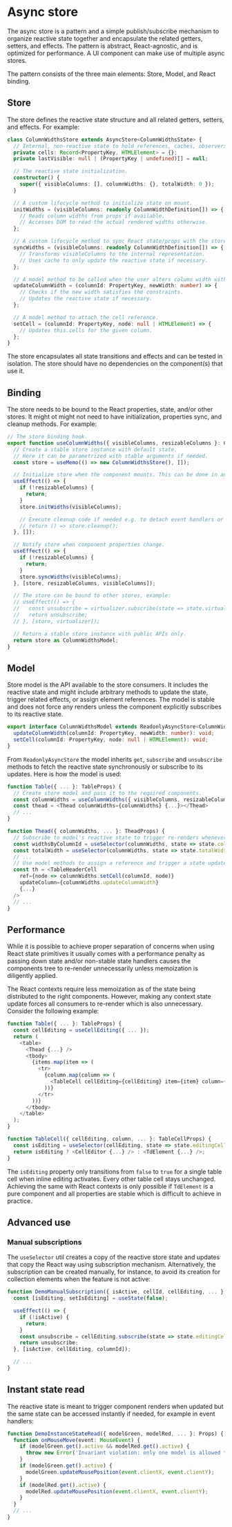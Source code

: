 # Async store

The async store is a pattern and a simple publish/subscribe mechanism to organize reactive state together and encapsulate the related getters, setters, and effects. The pattern is abstract, React-agnostic, and is optimized for performance. A UI component can make use of multiple async stores.

The pattern consists of the three main elements: Store, Model, and React binding.

## Store

The store defines the reactive state structure and all related getters, setters, and effects. For example:

```typescript
class ColumnWidthsStore extends AsyncStore<ColumnWidthsState> {
  // Internal, non-reactive state to hold references, caches, observers, etc.
  private cells: Record<PropertyKey, HTMLElement> = {};
  private lastVisible: null | (PropertyKey | undefined)[] = null;

  // The reactive state initialization.
  constructor() {
    super({ visibleColumns: [], columnWidths: {}, totalWidth: 0 });
  }

  // A custom lifecycle method to initialize state on mount.
  initWidths = (visibleColumns: readonly ColumnWidthDefinition[]) => {
    // Reads column widths from props if available.
    // Accesses DOM to read the actual rendered widths otherwise.
  };

  // A custom lifecycle method to sync React state/props with the store.
  syncWidths = (visibleColumns: readonly ColumnWidthDefinition[]) => {
    // Transforms visibleColumns to the internal representation.
    // Uses cache to only update the reactive state if necessary.
  };

  // A model method to be called when the user alters column width with a resize handle.
  updateColumnWidth = (columnId: PropertyKey, newWidth: number) => {
    // Checks if the new width satisfies the constraints.
    // Updates the reactive state if necessary.
  };

  // A model method to attach the cell reference.
  setCell = (columnId: PropertyKey, node: null | HTMLElement) => {
    // Updates this.cells for the given column.
  };
}
```

The store encapsulates all state transitions and effects and can be tested in isolation. The store should have no dependencies on the component(s) that use it.

## Binding

The store needs to be bound to the React properties, state, and/or other stores. It might ot might not need to have initialization, properties sync, and cleanup methods. For example:

```typescript
// The store binding hook.
export function useColumnWidths({ visibleColumns, resizableColumns }: ColumnWidthsProps): ColumnWidthsModel {
  // Create a stable store instance with default state.
  // Here it can be parametrized with stable arguments if needed.
  const store = useMemo(() => new ColumnWidthsStore(), []);

  // Initialize store when the component mounts. This can be done in an effect or synchronously if needed.
  useEffect(() => {
    if (!resizableColumns) {
      return;
    }
    store.initWidths(visibleColumns);

    // Execute cleanup code if needed e.g. to detach event handlers or observers, example:
    // return () => store.cleanup();
  }, []);

  // Notify store when component properties change.
  useEffect(() => {
    if (!resizableColumns) {
      return;
    }
    store.syncWidths(visibleColumns);
  }, [store, resizableColumns, visibleColumns]);

  // The store can be bound to other stores, example:
  // useEffect(() => {
  //   const unsubscribe = virtualizer.subscribe(state => state.virtualColumns, store.updateVirtualColumns);
  //   return unsubscribe;
  // }, [store, virtualizer]);

  // Return a stable store instance with public APIs only.
  return store as ColumnWidthsModel;
}
```

## Model

Store model is the API available to the store consumers. It includes the reactive state and might include arbitrary methods to update the state, trigger related effects, or assign element references. The model is stable and does not force any renders unless the component explicitly subscribes to its reactive state.

```typescript
export interface ColumnWidthsModel extends ReadonlyAsyncStore<ColumnWidthsState> {
  updateColumnWidth(columnId: PropertyKey, newWidth: number): void;
  setCell(columnId: PropertyKey, node: null | HTMLElement): void;
}
```

From `ReadonlyAsyncStore` the model inherits `get`, `subscribe` and `unsubscribe` methods to fetch the reactive state synchronously or subscribe to its updates. Here is how the model is used:

```typescript
function Table({ ... }: TableProps) {
  // Create store model and pass it to the required components.
  const columnWidths = useColumnWidths({ visibleColumns, resizableColumns });
  const thead = <Thead columnWidths={columnWidths} {...}></Thead>
  // ...
}

function Thead({ columnWidths, ... }: TheadProps) {
  // Subscribe to model's reactive state to trigger re-renders whenever state changes.
  const widthsByColumnId = useSelector(columnWidths, state => state.columnWidths);
  const totalWidth = useSelector(columnWidths, state => state.totalWidth);
  // ...
  // Use model methods to assign a reference and trigger a state update on user interaction.
  const th = <TableHeaderCell
    ref={node => columnWidths.setCell(columnId, node)}
    updateColumn={columnWidths.updateColumnWidth}
    {...}
  />
  // ...
}
```

## Performance

While it is possible to achieve proper separation of concerns when using React state primitives it usually comes with a performance penalty as passing down state and/or non-stable state handlers causes the components tree to re-render unnecessarily unless memoization is diligently applied.

The React contexts require less memoization as of the state being distributed to the right components. However, making any context state update forces all consumers to re-render which is also unnecessary. Consider the following example:

```typescript
function Table({ ... }: TableProps) {
  const cellEditing = useCellEditing({ ... });
  return (
    <table>
      <Thead {...} />
      <tbody>
        {items.map(item => (
          <tr>
            {column.map(column => (
              <TableCell cellEditing={cellEditing} item={item} column={column} {...} />
            ))}
          </tr>
        ))}
      </tbody>
    </table>
  );
}

function TableCell({ cellEditing, column, ... }: TableCellProps) {
  const isEditing = useSelector(cellEditing, state => state.editingCell === column.id);
  return isEditing ? <CellEditor {...} /> : <TdElement {...} />;
}
```

The `isEditing` property only transitions from `false` to `true` for a single table cell when inline editing activates. Every other table cell stays unchanged. Achieving the same with React contexts is only possible if `TdElement` is a pure component and all properties are stable which is difficult to achieve in practice.

## Advanced use

### Manual subscriptions

The `useSelector` util creates a copy of the reactive store state and updates that copy the React way using subscription mechanism. Alternatively, the subscription can be created manually, for instance, to avoid its creation for collection elements when the feature is not active:

```typescript
function DemoManualSubscription({ isActive, cellId, cellEditing, ... }: Props) {
  const [isEditing, setIsEditing] = useState(false);

  useEffect(() => {
    if (!isActive) {
      return;
    }
    const unsubscribe = cellEditing.subscribe(state => state.editingCell === cellId, setIsEditing);
    return unsubscribe;
  }, [isActive, cellEditing, columnId]);

  // ...
}
```

## Instant state read

The reactive state is meant to trigger component renders when updated but the same state can be accessed instantly if needed, for example in event handlers:

```typescript
function DemoInstanceStateRead({ modelGreen, modelRed, ... }: Props) {
  function onMouseMove(event: MouseEvent) {
    if (modelGreen.get().active && modelRed.get().active) {
      throw new Error('Invariant violation: only one model is allowed to be active at a time.')
    }
    if (modelGreen.get().active) {
      modelGreen.updateMousePosition(event.clientX, event.clientY);
    }
    if (modelRed.get().active) {
      modelRed.updateMousePosition(event.clientX, event.clientY);
    }
  }
  // ...
}
```
